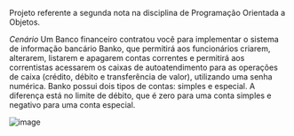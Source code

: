 Projeto referente a segunda nota na disciplina de Programação Orientada a Objetos.

*Cenário*
Um Banco financeiro contratou você para implementar o sistema de informação bancário Banko, 
que permitirá aos funcionários criarem, alterarem, listarem e apagarem contas correntes e permitirá aos 
correntistas acessarem os caixas de autoatendimento para as operações de caixa (crédito, débito e 
transferência de valor), utilizando uma senha numérica. 
Banko possui dois tipos de contas: simples e especial. A diferença está no limite de débito, que é 
zero para uma conta simples e negativo para uma conta especial. 

![image](https://github.com/user-attachments/assets/6209a929-f0d4-4faa-91fa-08ec71b63e3a)

